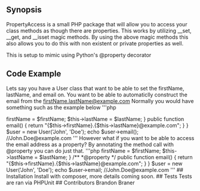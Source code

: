## Synopsis

PropertyAccess is a small PHP package that will allow you to access your class methods as though there are properties.
This works by utilizing __set, __get, and __isset magic methods.
By using the above magic methods this also allows you to do this with non existent or private properties as well.

This is setup to mimic using Python's @property decorator 

## Code Example

Lets say you have a User class that want to be able to set the firstName, lastName, and email on.
You want to be able to automaticlly construct the email from the firstName.lastName@example.com
Normally you would have something such as the example below
'''php
<?php

class User
{

    public $firstName = '';
    public $lastName  = '';
    
    public function __constructor($firstName, $lastName)
    {
        $this->firstName =  $firstName;
        $this->lastName  =  $lastName;
    }

    public function email()
    {
        return "{$this->firstName}.{$this->lastName}@example.com";
    }    

}

$user = new User('John', 'Doe');
echo $user->email(); //John.Doe@example.com

'''

However what if you want to be able to access the email address as a property? 
By annotating the method call with @property you can do just that.

'''php
<?php

//require composer autoloader
require 'vendor/autoload.php';

//include the trait
use teleiosis\PropertyAccess\traits\PropertyAccess;
class User
{
    use PropertyAccess;

    public $firstName = '';
    public $lastName  = '';
    
    public function __constructor($firstName, $lastName)
    {
        $this->firstName =  $firstName;
        $this->lastName  =  $lastName;
    }

    /**
    *@property
    */
    public function email()
    {
        return "{$this->firstName}.{$this->lastName}@example.com";
    }    

}

$user = new User('John', 'Doe');
echo $user->email; //John.Doe@example.com
'''

## Installation

Install with composer, more details coming soon.

## Tests

Tests are ran via PHPUnit

## Contributors

Brandon Braner
